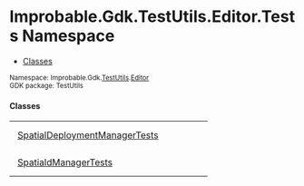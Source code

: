 
# Improbable.Gdk.TestUtils.Editor.Tests Namespace
<nav id="pageToc" class="page-toc"><ul><li><a href="#classes">Classes</a>
</ul></nav>
<sup>
Namespace: Improbable.Gdk.<a href="{{urlRoot}}/api/test-utils-index">TestUtils</a>.<a href="{{urlRoot}}/api/test-utils/editor-index">Editor</a><br/>
GDK package: TestUtils<br />
</sup>


</p>

#### Classes

<table>
<tr>
<td style="padding: 14px; border: none; width: 29ch"><a href="{{urlRoot}}/api/test-utils/editor/tests/spatial-deployment-manager-tests">SpatialDeploymentManagerTests</a></td>
<td style="padding: 14px; border: none;"></td>
</tr>
<tr>
<td style="padding: 14px; border: none; width: 29ch"><a href="{{urlRoot}}/api/test-utils/editor/tests/spatiald-manager-tests">SpatialdManagerTests</a></td>
<td style="padding: 14px; border: none;"></td>
</tr>
</table>





